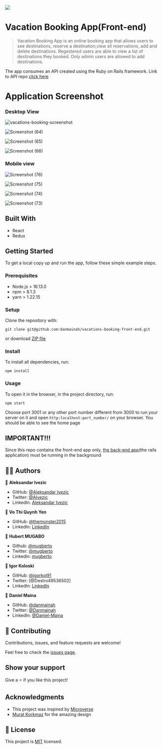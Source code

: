 ![](https://img.shields.io/badge/microverse-blueviolet)

# Vacation Booking App(Front-end)

> Vacation Booking App is an online booking  app that allows users to see  destinations, reserve a destination,view  all reservations, add and delete destinations. Regestered users are able to view a list of destinations they booked. Only admin users are allowed to add destinations.

The app consumes an API created using the Ruby on Rails framework. Link to API repo  [click here](https://github.com/mugberto/vacations-booking-back-end)

# Application Screenshot

### Desktop View

![vacations-booking-screenshot](https://user-images.githubusercontent.com/14215157/143226630-4772855a-9640-4aaf-a595-11be928e8e5a.png)

![Screenshot (64)](https://user-images.githubusercontent.com/61408860/143414289-0f6d6b55-b7de-4b69-8036-5f233382bd5e.png)

![Screenshot (65)](https://user-images.githubusercontent.com/61408860/143414355-f28c5cfd-ab84-451c-9be5-90eefd601d9e.png)

![Screenshot (66)](https://user-images.githubusercontent.com/61408860/143414410-983bcb2c-03c2-4cbd-8f40-62afb4f6bb91.png)

### Mobile view
![Screenshot (76)](https://user-images.githubusercontent.com/61408860/143414486-17df9181-5ea4-4114-bb5b-55544f935869.png)

![Screenshot (75)](https://user-images.githubusercontent.com/61408860/143414502-e7f71983-7203-427f-84e5-acc208f2af96.png)

![Screenshot (74)](https://user-images.githubusercontent.com/61408860/143414520-59475a48-ef32-4f16-9151-f6ff63fbf0f5.png)

![Screenshot (73)](https://user-images.githubusercontent.com/61408860/143414545-d10c3e5a-af04-410e-9536-067842232804.png)


## Built With

- React
- Redux


## Getting Started

To get a local copy up and run the app, follow these simple example steps.

### Prerequisites

- Node.js > 16.13.0
- npm > 8.1.3
- yarn > 1.22.15

### Setup

Clone the repository with:

```
git clone git@github.com:danmainah/vacations-booking-front-end.git
```
or download [ZIP file](https://github.com/danmainah/vacations-booking-front-end/archive/refs/heads/dev.zip)

### Install
To install all dependencies, run:
```
npm install
```

### Usage
To open it in the browser, in the project directory, run:

 ```
 npm start
 ```
 Choose port 3001 or any other port number different from 3000 to run your server on it
 and open `http:localhost:port_number/` on your browser.
 You should be able to see the home page
 

## IMPORTANT!!!
Since this repo contains the front-end app only, [the back-end app]()(the rails application) must be running in the background

## 👤👤 Authors

👤 **Aleksandar Ivezic**

  - GitHub: [@Aleksandar Ivezic](https://github.com/ShinobiWarior)
  - Twitter: [@AIvezic](https://twitter.com/AIvezic)
  - LinkedIn: [Aleksandar Ivezic](https://www.linkedin.com/in/aleksandar-ivezic/)

👤 **Vo Thi Quynh Yen**

  - GitHub: [@themonster2015](https://github.com/themonster2015)
  - LinkedIn: [LinkedIn](https://www.linkedin.com/in/jen-vo-89bbb74b/)


👤 **Hubert MUGABO**

  -  Github: [@mugberto](https://github.com/mugberto)
  -  Twitter: [@mugberto](https://twitter.com/mugberto)
  -  Linkedin: [mugberto](https://www.linkedin.com/in/hubert-mugabo-23144b6a/)

👤 **Igor Koloski**

  - GitHub: [@igorkol91](https://github.com/igorkol91)
  - Twitter: [@Destro49536502]
  - LinkedIn: [LinkedIn](https://linkedin.com/in/linkedinhandle)

👤 **Daniel Maina**

  - GitHub: [@danmainah](https://github.com/danmainah)
  - Twitter: [@Danmainah](https://twitter.com/dan_mainah)
  - LinkedIn: [@Daniel-Maina](www.linkedin.com/in/daniel-maina-315a38191)

## 🤝 Contributing

Contributions, issues, and feature requests are welcome!

Feel free to check the [issues page](https://github.com/danmainah/vacations-booking-front-end/issues).

## Show your support

Give a ⭐️ if you like this project!

## Acknowledgments

- This project was inspired by [Microverse](https://www.microverse.org/?grsf=w9rx3c)
- [Murat Korkmaz](https://www.behance.net/muratk) for the amazing design

## 📝 License

This project is [MIT](https://github.com/ShinobiWarior/hello-react-front-end/blob/setup/LICENSE) licensed.
